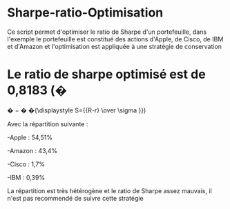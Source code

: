 # Sharpe-ratio-Optimisation

Ce script permet d'optimiser le ratio de Sharpe d'un portefeuille, dans l'exemple le portefeuille est constitué des actions d'Apple, de Cisco, de IBM et d'Amazon et l'optimisation est appliquée à une stratégie de conservation


Le ratio de sharpe optimisé est de 0,8183 (�
=
�
−
�
�{\displaystyle S={{R-r} \over \sigma }})

Avec la répartition suivante : 

-Apple : 54,51%

-Amazon : 43,4%

-Cisco : 1,7%

-IBM : 0,39%

La répartition est très hétérogène et le ratio de Sharpe assez mauvais, il n'est pas recommendé de suivre cette stratégie
